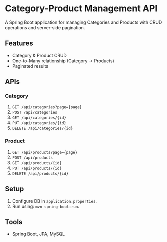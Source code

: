 # Category-Product Management API  

A Spring Boot application for managing Categories and Products with CRUD operations and server-side pagination.  

## Features  
- Category & Product CRUD  
- One-to-Many relationship (Category -> Products)  
- Paginated results  

## APIs  

### Category  
1. `GET /api/categories?page={page}`  
2. `POST /api/categories`  
3. `GET /api/categories/{id}`  
4. `PUT /api/categories/{id}`  
5. `DELETE /api/categories/{id}`  

### Product  
1. `GET /api/products?page={page}`  
2. `POST /api/products`  
3. `GET /api/products/{id}`  
4. `PUT /api/products/{id}`  
5. `DELETE /api/products/{id}`  

## Setup  
1. Configure DB in `application.properties`.  
2. Run using: `mvn spring-boot:run`.  

## Tools  
- Spring Boot, JPA, MySQL  
